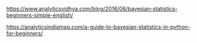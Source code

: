 
https://www.analyticsvidhya.com/blog/2016/06/bayesian-statistics-beginners-simple-english/

https://analyticsindiamag.com/a-guide-to-bayesian-statistics-in-python-for-beginners/
